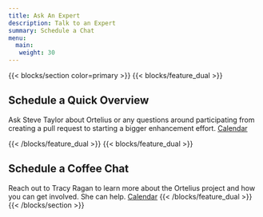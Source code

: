 ```yaml
---
title: Ask An Expert
description: Talk to an Expert
summary: Schedule a Chat
menu:
  main:
   weight: 30
---
```


{{< blocks/section color=primary >}}
{{< blocks/feature_dual >}}

## Schedule a Quick Overview

Ask Steve Taylor about Ortelius or any questions around participating from creating a pull request to starting a bigger enhancement effort. [Calendar](https://go.oncehub.com/SteveTaylor)

{{< /blocks/feature_dual >}}
{{< blocks/feature_dual >}}

## Schedule a Coffee Chat

Reach out to Tracy Ragan to learn more about the Ortelius project and how you can get involved. She can help. [Calendar](https://go.oncehub.com/15-30MinuteVirtualCoffeeWithTracy)
{{< /blocks/feature_dual >}}
{{< /blocks/section >}}

